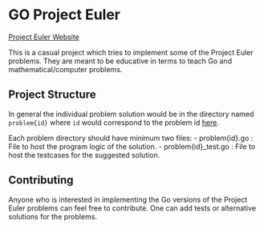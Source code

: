 
# GO Project Euler

[Project Euler Website](https://projecteuler.net/)

This is a casual project which tries to implement some of the Project Euler problems. They are meant to be educative in terms to teach Go and mathematical/computer problems.

## Project Structure

In general the individual problem solution would be in the directory named `problem{id}` where `id` would correspond to the problem id [here](https://projecteuler.net/archives).

Each problem directory should have minimum two files:
    - problem{id}.go : File to host the program logic of the solution.
    - problem{id}_test.go : File to host the testcases for the suggested solution.

## Contributing

Anyone who is interested in implementing the Go versions of the Project Euler problems can feel free to contribute. One can add tests or alternative solutions for the problems.
